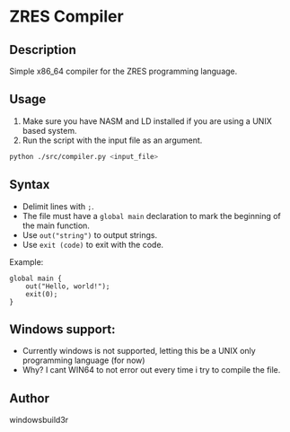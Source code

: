 # ZRES Compiler

## Description
Simple x86_64 compiler for the ZRES programming language.

## Usage
1. Make sure you have NASM and LD installed if you are using a UNIX based system.
2. Run the script with the input file as an argument.

```bash
python ./src/compiler.py <input_file>
```

## Syntax
- Delimit lines with `;`.
- The file must have a `global main` declaration to mark the beginning of the main function.
- Use `out("string")` to output strings.
- Use `exit (code)` to exit with the code.

Example:
```plaintext
global main {
    out("Hello, world!");
    exit(0);
}
```

## Windows support:
- Currently windows is not supported, letting this be a UNIX only programming language (for now)
- Why? I cant WIN64 to not error out every time i try to compile the file.

## Author
windowsbuild3r
